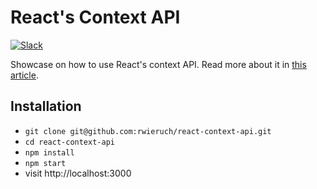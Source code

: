 # React's Context API

[![Slack](https://slack-the-road-to-learn-react.wieruch.com/badge.svg)](https://slack-the-road-to-learn-react.wieruch.com/)

Showcase on how to use React's context API. Read more about it in [this article](https://www.robinwieruch.de/react-context-api).

## Installation

* `git clone git@github.com:rwieruch/react-context-api.git`
* `cd react-context-api`
* `npm install`
* `npm start`
* visit http://localhost:3000
